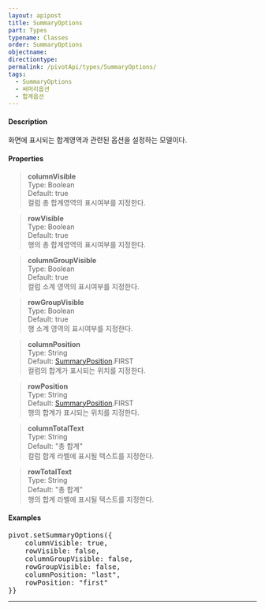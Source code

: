```yaml
---
layout: apipost
title: SummaryOptions
part: Types
typename: Classes
order: SummaryOptions
objectname: 
directiontype: 
permalink: /pivotApi/types/SummaryOptions/
tags: 
  - SummaryOptions
  - 써머리옵션
  - 합계옵션
---
```


#### Description

화면에 표시되는 합계영역과 관련된 옵션을 설정하는 모델이다.  

#### Properties

> **columnVisible**  
> Type: Boolean   
> Default: true       
> 컬럼 총 합계영역의 표시여부를 지정한다.    

> **rowVisible**  
> Type: Boolean   
> Default: true       
> 행의 총 합계영역의 표시여부를 지정한다.    

> **columnGroupVisible**  
> Type: Boolean   
> Default: true       
> 컬럼 소계 영역의 표시여부를 지정한다.    

> **rowGroupVisible**  
> Type: Boolean   
> Default: true       
> 행 소계 영역의 표시여부를 지정한다.    

> **columnPosition**  
> Type: String   
> Default: [SummaryPosition](/pivotApi/types/SummaryPosition)\.FIRST       
> 컬럼의 합계가 표시되는 위치를 지정한다.    

> **rowPosition**  
> Type: String   
> Default: [SummaryPosition](/pivotApi/types/SummaryPosition)\.FIRST       
> 행의 합계가 표시되는 위치를 지정한다.    

> **columnTotalText**  
> Type: String   
> Default: "총 합계"       
> 컬럼 합계 라벨에 표시될 텍스트를 지정한다.    

> **rowTotalText**  
> Type: String   
> Default: "총 합계"       
> 행의 합계 라벨에 표시될 텍스트를 지정한다.    


#### Examples   

<pre class="prettyprint">
pivot.setSummaryOptions({
	columnVisible: true,
    rowVisible: false,
    columnGroupVisible: false,
    rowGroupVisible: false,
    columnPosition: "last",
    rowPosition: "first"
}}
</pre>

---


